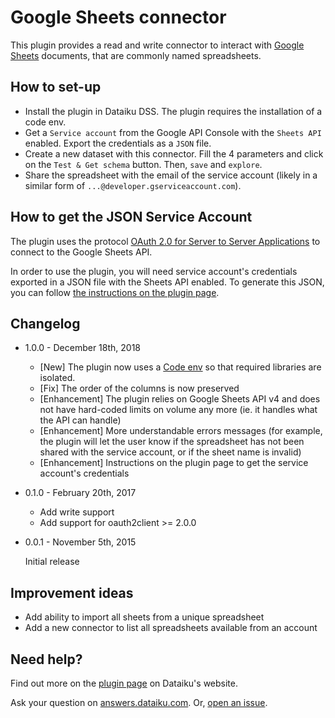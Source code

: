 # Google Sheets connector

This plugin provides a read and write connector to interact with [Google Sheets](https://www.google.com/intl/en_us/sheets/about/) documents, that are commonly named spreadsheets.

## How to set-up

* Install the plugin in Dataiku DSS. The plugin requires the installation of a code env.
* Get a `Service account` from the Google API Console with the `Sheets API` enabled. Export the credentials as a `JSON` file.
* Create a new dataset with this connector. Fill the 4 parameters and click on the `Test & Get schema` button. Then, `save` and `explore`.
* Share the spreadsheet with the email of the service account (likely in a similar form of `...@developer.gserviceaccount.com`).

## How to get the JSON Service Account

The plugin uses the protocol [OAuth 2.0 for Server to Server Applications](https://developers.google.com/identity/protocols/OAuth2ServiceAccount) to connect to the Google Sheets API.

In order to use the plugin, you will need service account's credentials exported in a JSON file with the Sheets API enabled. To generate this JSON, you can follow [the instructions on the plugin page](https://www.dataiku.com/dss/plugins/info/googlesheets.html).

## Changelog

* 1.0.0 - December 18th, 2018

    - [New] The plugin now uses a [Code env](https://doc.dataiku.com/dss/latest/code-envs/index.html) so that required libraries are isolated.
    - [Fix] The order of the columns is now preserved
    - [Enhancement] The plugin relies on Google Sheets API v4 and does not have hard-coded limits on volume any more (ie. it handles what the API can handle)
    - [Enhancement] More understandable errors messages (for example, the plugin will let the user know if the spreadsheet has not been shared with the service account, or if the sheet name is invalid)
    - [Enhancement] Instructions on the plugin page to get the service account's credentials

* 0.1.0 - February 20th, 2017

	- Add write support
	- Add support for oauth2client >= 2.0.0

* 0.0.1 - November 5th, 2015

	Initial release

## Improvement ideas

* Add ability to import all sheets from a unique spreadsheet
* Add a new connector to list all spreadsheets available from an account

## Need help?

Find out more on the [plugin page](https://www.dataiku.com/dss/plugins/info/googlesheets.html) on Dataiku's website.

Ask your question on [answers.dataiku.com](https://answers.dataiku.com). Or, [open an issue](https://github.com/dataiku/dataiku-contrib/issues).
